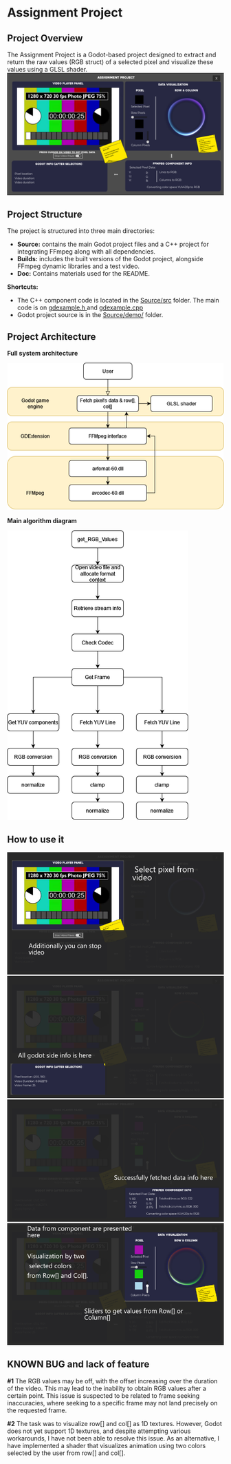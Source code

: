 # Assignment Project

## Project Overview
The Assignment Project is a Godot-based project designed to extract and return the raw values (RGB struct) of a selected pixel and visualize these values using a GLSL shader.
![screenshot](doc/images/screenshot1.png "screenshot")

## Project Structure
The project is structured into three main directories:
- **Source:** contains the main Godot project files and a C++ project for integrating FFmpeg along with all dependencies.
- **Builds:** includes the built versions of the Godot project, alongside FFmpeg dynamic libraries and a test video.
- **Doc:** Contains materials used for the README.

**Shortcuts:**
- The C++ component code is located in the [Source/src](Source/src/) folder. The main code is on [gdexample.h ](Source/src/gdexample.h) and [gdexample.cpp ](Source/src/gdexample.cpp)
- Godot project source is in the [Source/demo/](Source/demo) folder.

## Project Architecture
**Full system architecture**

![Sys Architecture](doc/images/sys_arch_diagram.png "System Architecture")

**Main algorithm diagram**

![Sys Architecture](doc/images/algorithm.png "System Architecture")

## How to use it
![screenshot](doc/images/info1.png "screenshot")
![screenshot](doc/images/info2.png "screenshot")
![screenshot](doc/images/info3.png "screenshot")
![screenshot](doc/images/info4.png "screenshot")

## KNOWN BUG and lack of feature

**#1**
The RGB values may be off, with the offset increasing over the duration of the video. This may lead to the inability to obtain RGB values after a certain point. This issue is suspected to be related to frame seeking inaccuracies, where seeking to a specific frame may not land precisely on the requested frame.

**#2**
The task was to visualize row[] and col[] as 1D textures. However, Godot does not yet support 1D textures, and despite attempting various workarounds, I have not been able to resolve this issue. As an alternative, I have implemented a shader that visualizes animation using two colors selected by the user from row[] and col[].
